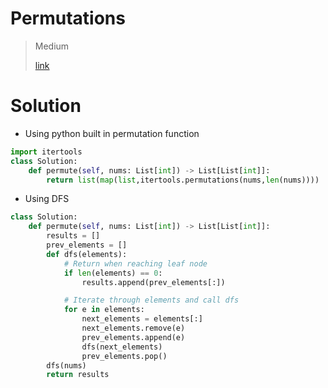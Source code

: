 # Permutations

> Medium
>
> [link](https://leetcode.com/problems/permutations/)

# Solution

- Using python built in permutation function

```python
import itertools
class Solution:
    def permute(self, nums: List[int]) -> List[List[int]]:
        return list(map(list,itertools.permutations(nums,len(nums))))
```

- Using DFS

```python
class Solution:
    def permute(self, nums: List[int]) -> List[List[int]]:
        results = []
        prev_elements = []
        def dfs(elements):
            # Return when reaching leaf node
            if len(elements) == 0:
                results.append(prev_elements[:])

            # Iterate through elements and call dfs
            for e in elements:
                next_elements = elements[:]
                next_elements.remove(e)
                prev_elements.append(e)
                dfs(next_elements)
                prev_elements.pop()
        dfs(nums)
        return results
```
